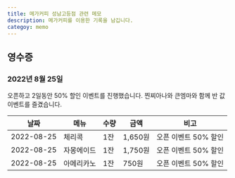 ```yaml
---
title: 메가커피 성남고등점 관련 메모
description: 메가커피를 이용한 기록을 남깁니다. 
categoy: memo
---
```



영수증
---

### 2022년 8월 25일

오픈하고 2일동안 50% 할인 이벤트를 진행했습니다. 
찐찌아나와 큰엠마와 함께 반 값 이벤트를 즐겼습니다. 

|날짜|메뉴|수량|금액|비고|
|---|---|---|---|---|
|2022-08-25|체리콕|1잔|1,650원|오픈 이벤트 50% 할인|
|2022-08-25|자몽에이드|1잔|1,750원|오픈 이벤트 50% 할인|
|2022-08-25|아메리카노|1잔|750원|오픈 이벤트 50% 할인|


